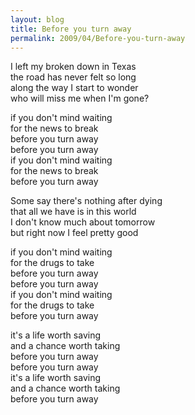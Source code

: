 ```yaml
---
layout: blog
title: Before you turn away
permalink: 2009/04/Before-you-turn-away
---
```


<p>I left my broken down in Texas<br />
the road has never felt so long<br />
along the way I start to wonder<br />
who will miss me when I&#039;m gone?</p>
<p>if you don&#039;t mind waiting<br />
for the news to break<br />
before you turn away<br />
before you turn away<br />
if you don&#039;t mind waiting<br />
for the news to break<br />
before you turn away</p>
<p>Some say there&#039;s nothing after dying<br />
that all we have is in this world<br />
I don&#039;t know much about tomorrow<br />
but right now I feel pretty good</p>
<p>if you don&#039;t mind waiting<br />
for the drugs to take<br />
before you turn away<br />
before you turn away<br />
if you don&#039;t mind waiting<br />
for the drugs to take<br />
before you turn away</p>
<p>it&#039;s a life worth saving<br />
and a chance worth taking<br />
before you turn away<br />
before you turn away<br />
it&#039;s a life worth saving<br />
and a chance worth taking<br />
before you turn away</p>
